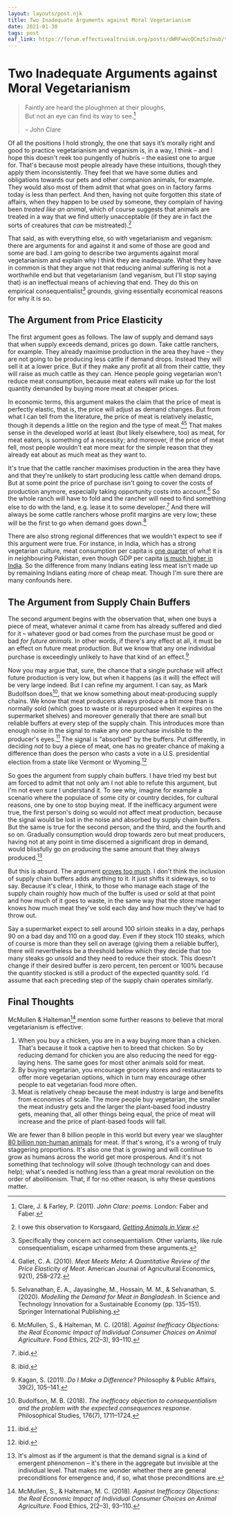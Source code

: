 ```yaml
---
layout: layouts/post.njk
title: Two Inadequate Arguments against Moral Vegetarianism
date: 2021-01-30
tags: post
eaf_link: https://forum.effectivealtruism.org/posts/dWRFwwcQCmz5z7mub/two-inadequate-arguments-against-moral-vegetarianism
---
```


# Two Inadequate Arguments against Moral Vegetarianism

> Faintly are heard the ploughmen at their ploughs,  
> But not an eye can find its way to see.[^1]
>
> – John Clare

Of all the positions I hold strongly, the one that says it’s morally right and good to practice vegetarianism and veganism is, in a way, I think – and I hope this doesn't reek too pungently of hubris – the easiest one to argue for. That's because most people already have these intuitions, though they apply them inconsistently. They feel that we have some duties and obligations towards our pets and other companion animals, for example. They would also most of them admit that what goes on in factory farms today is less than perfect. And then, having not quite forgotten this state of affairs, when they happen to be _used_ by someone, they complain of having been _treated like an animal_, which of course suggests that animals are treated in a way that we find utterly unacceptable (if they are in fact the sorts of creatures that _can_ be mistreated).[^2]

That said, as with everything else, so with vegetarianism and veganism: there are arguments for and against it and some of those are good and some are bad. I am going to describe two arguments against moral vegetarianism and explain why I think they are inadequate. What they have in common is that they argue not that reducing animal suffering is not a worthwhile end but that vegetarianism (and veganism, but I'll stop saying that) is an ineffectual means of achieving that end. They do this on empirical consequentialist[^3] grounds, giving essentially economical reasons for why it is so.

## The Argument from Price Elasticity

The first argument goes as follows. The law of supply and demand says that when supply exceeds demand, prices go down. Take cattle ranchers, for example. They already maximise production in the area they have – they are not going to be producing less cattle if demand drops. Instead they will sell it at a lower price. But if they make any profit at all from their cattle, they will raise as much cattle as they can. Hence people going vegetarian won't reduce meat consumption, because meat eaters will make up for the lost quantity demanded by buying more meat at cheaper prices.

In economic terms, this argument makes the claim that the price of meat is perfectly elastic, that is, the price will adjust as demand changes. But from what I can tell from the literature, the price of meat is relatively inelastic, though it depends a little on the region and the type of meat.[^4][^5] That makes sense in the developed world at least (but likely elsewhere, too) as meat, for meat eaters, is something of a necessity; and moreover, if the price of meat fell, most people wouldn't eat more meat for the simple reason that they already eat about as much meat as they want to.

It's true that the cattle rancher maximises production in the area they have and that they're unlikely to start producing less cattle when demand drops. But at some point the price of purchase isn't going to cover the costs of production anymore, especially taking opportunity costs into account.[^6] So the whole ranch will have to fold and the rancher will need to find something else to do with the land, e.g. lease it to some developer.[^7] And there will always be some cattle ranchers whose profit margins are very low; these will be the first to go when demand goes down.[^8]

There are also strong regional differences that we wouldn't expect to see if this argument were true. For instance, in India, which has a strong vegetarian culture, meat consumption per capita is [one quarter](https://en.wikipedia.org/wiki/List_of_countries_by_meat_consumption) of what it is in neighbouring Pakistan, even though GDP per capita [is much higher in India](https://data.worldbank.org/indicator/NY.GDP.PCAP.CD?locations=PK-IN-BD). So the difference from many Indians eating less meat isn't made up by remaining Indians eating more of cheap meat. Though I'm sure there are many confounds here.

## The Argument from Supply Chain Buffers

The second argument begins with the observation that, when one buys a piece of meat, whatever animal it came from has already suffered and died for it – whatever good or bad comes from the purchase must be good or bad _for future animals_. In other words, if there's any effect at all, it must be an effect on future meat production. But we know that any one individual purchase is exceedingly unlikely to have that kind of an effect.[^9]

Now you may argue that, sure, the chance that a single purchase will affect future production is very low, but when it happens (as it will) the effect will be very large indeed. But I can refine my argument. I can say, as Mark Budolfson does[^10], that we know something about meat-producing supply chains. We know that meat producers always produce a bit more than is normally sold (which goes to waste or is repurposed when it expires on the supermarket shelves) and moreover generally that there are small but reliable buffers at every step of the supply chain. This introduces more than enough noise in the signal to make any one purchase invisible to the producer's eyes.[^11] The signal is "absorbed" by the buffers. Put differently, in deciding _not_ to buy a piece of meat, one has no greater chance of making a difference than does the person who casts a vote in a U.S. presidential election from a state like Vermont or Wyoming.[^12]

So goes the argument from supply chain buffers. I have tried my best but am forced to admit that not only am I not able to refute this argument, but I'm not even sure I understand it. To see why, imagine for example a scenario where the populace of some city or country decides, for cultural reasons, one by one to stop buying meat. If the inefficacy argument were true, the first person's doing so would not affect meat production, because the signal would be lost in the noise and absorbed by supply chain buffers. But the same is true for the second person, and the third, and the fourth and so on. Gradually consumption would drop towards zero but meat producers, having not at any point in time discerned a significant drop in demand, would blissfully go on producing the same amount that they always produced.[^13]

But this is absurd. The argument [proves too much](https://slatestarcodex.com/2013/04/13/proving-too-much/). I don't think the inclusion of supply chain buffers adds anything to it. It just shifts it sideways, so to say. Because it's clear, I think, to those who manage each stage of the supply chain roughly how much of the buffer is used or sold at that point and how much of it goes to waste, in the same way that the store manager knows how much meat they've sold each day and how much they've had to throw out.

Say a supermarket expect to sell around 100 sirloin steaks in a day, perhaps 90 on a bad day and 110 on a good day. Even if they stock 110 steaks, which of course is more than they sell on average (giving them a reliable buffer), there will nevertheless be a threshold below which they decide that too many steaks go unsold and they need to reduce their stock. This doesn't change if their desired buffer is zero percent, ten percent or 100% because the quantity stocked is still a product of the expected quantity sold. I'd assume that each preceding step of the supply chain operates similarly.

## Final Thoughts

McMullen & Halteman[^14] mention some further reasons to believe that moral vegetarianism is effective:

1. When you buy a chicken, you are in a way buying more than a chicken. That's because it took a captive hen to breed that chicken. So by reducing demand for chicken you are also reducing the need for egg-laying hens. The same goes for most other animals sold for meat.
2. By buying vegetarian, you encourage grocery stores and restaurants to offer more vegetarian options, which in turn may encourage other people to eat vegetarian food more often.
3. Meat is relatively cheap because the meat industry is large and benefits from economies of scale. The more people buy vegetarian, the smaller the meat industry gets and the larger the plant-based food industry gets, meaning that, all other things being equal, the price of meat will increase and the price of plant-based foods will fall.

We are fewer than 8 billion people in this world but every year we slaughter [80 billion non-human animals](https://ourworldindata.org/meat-production#number-of-animals-slaughtered) for meat. If that's wrong, it's a wrong of truly staggering proportions. It's also one that is growing and will continue to grow as humans across the world get more prosperous. And it's not something that technology will solve (though technology can and does help); what's needed is nothing less than a great moral revolution on the order of abolitionism. That, if for no other reason, is why these questions matter.

[^1]: Clare, J. & Farley, P. (2011). _John Clare: poems_. London: Faber and Faber.
[^2]: I owe this observation to Korsgaard, _[Getting Animals in View](https://thepointmag.com/examined-life/getting-animals-view/)_.
[^3]: Specifically they concern act consequentialism. Other variants, like rule consequentialism, escape unharmed from these arguments.
[^4]: Gallet, C. A. (2010). _Meat Meets Meta: A Quantitative Review of the Price Elasticity of Meat_. American Journal of Agricultural Economics, 92(1), 258–272.
[^5]: Selvanathan, E. A., Jayasinghe, M., Hossain, M. M., & Selvanathan, S. (2020). _Modelling the Demand for Meat in Bangladesh_. In Science and Technology Innovation for a Sustainable Economy (pp. 135–151). Springer International Publishing.
[^6]: McMullen, S., & Halteman, M. C. (2018). _Against Inefficacy Objections: the Real Economic Impact of Individual Consumer Choices on Animal Agriculture_. Food Ethics, 2(2–3), 93–110.
[^7]: ibid.
[^8]: ibid.
[^9]: Kagan, S. (2011). _Do I Make a Difference?_ Philosophy & Public Affairs, 39(2), 105–141.
[^10]: Budolfson, M. B. (2018). _The inefficacy objection to consequentialism and the problem with the expected consequences response_. Philosophical Studies, 176(7), 1711–1724.
[^11]: ibid.
[^12]: ibid.
[^13]: It's almost as if the argument is that the demand signal is a kind of emergent phenomenon – it's there in the aggregate but invisible at the individual level. That makes me wonder whether there are general preconditions for emergence and, if so, what those preconditions are.
[^14]: McMullen, S., & Halteman, M. C. (2018). _Against Inefficacy Objections: the Real Economic Impact of Individual Consumer Choices on Animal Agriculture_. Food Ethics, 2(2–3), 93–110.
